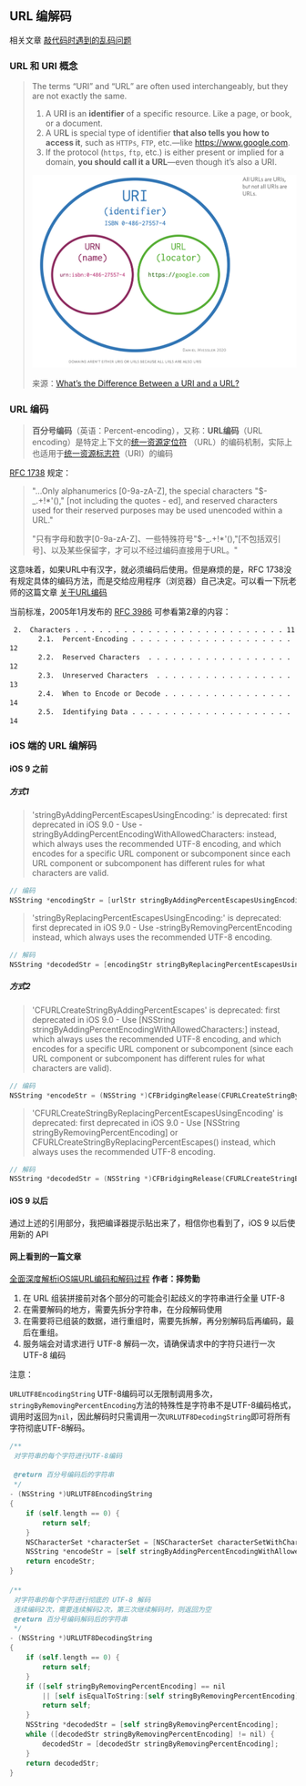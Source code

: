 ## URL 编解码



相关文章 [敲代码时遇到的乱码问题](./敲代码时遇到的乱码问题.md)



### URL 和 URI 概念

> The terms “URI” and “URL” are often used interchangeably, but they are not exactly the same.
>
> 1. A UR**I** is an **identifier** of a specific resource. Like a page, or book, or a document.
> 2. A UR**L** is special type of identifier **that also tells you how to access it**, such as `HTTPs`, `FTP`, etc.—like https://www.google.com.
> 3. If the protocol (`https`, `ftp`, etc.) is either present or implied for a domain, **you should call it a URL**—even though it’s also a URI.
>
> <img src="../../assets/image-20201106162108580.png" alt="image-20201106162108580" style="zoom:50%;" />
>
> 来源：[What’s the Difference Between a URI and a URL?](https://danielmiessler.com/study/difference-between-uri-url/)



### URL 编码

> **百分号编码**（英语：Percent-encoding），又称：**URL编码**（URL encoding）是特定上下文的[统一资源定位符](https://zh.wikipedia.org/wiki/统一资源定位符) （URL）的编码机制，实际上也适用于[统一资源标志符](https://zh.wikipedia.org/wiki/统一资源标志符)（URI）的编码



[RFC 1738](http://www.ietf.org/rfc/rfc1738.txt) 规定：

> "...Only alphanumerics [0-9a-zA-Z], the special characters "$-_.+!*'()," [not including the quotes - ed], and reserved characters used for their reserved purposes may be used unencoded within a URL."
>
> "只有字母和数字[0-9a-zA-Z]、一些特殊符号"$-_.+!*'(),"[不包括双引号]、以及某些保留字，才可以不经过编码直接用于URL。"

这意味着，如果URL中有汉字，就必须编码后使用。但是麻烦的是，RFC 1738没有规定具体的编码方法，而是交给应用程序（浏览器）自己决定。可以看一下阮老师的这篇文章 [关于URL编码](http://www.ruanyifeng.com/blog/2010/02/url_encoding.html)

当前标准，2005年1月发布的 [RFC 3986](https://www.ietf.org/rfc/rfc3986.txt)  可参看第2章的内容：

```
 2.  Characters . . . . . . . . . . . . . . . . . . . . . . . . . . 11
       2.1.  Percent-Encoding . . . . . . . . . . . . . . . . . . . . 12
       2.2.  Reserved Characters  . . . . . . . . . . . . . . . . . . 12
       2.3.  Unreserved Characters  . . . . . . . . . . . . . . . . . 13
       2.4.  When to Encode or Decode . . . . . . . . . . . . . . . . 14
       2.5.  Identifying Data . . . . . . . . . . . . . . . . . . . . 14
```



### iOS 端的 URL 编解码

#### iOS 9 之前

##### 方式1

> 'stringByAddingPercentEscapesUsingEncoding:' is deprecated: first deprecated in iOS 9.0 - Use -stringByAddingPercentEncodingWithAllowedCharacters: instead, which always uses the recommended UTF-8 encoding, and which encodes for a specific URL component or subcomponent since each URL component or subcomponent has different rules for what characters are valid.

```objective-c
// 编码
NSString *encodingStr = [urlStr stringByAddingPercentEscapesUsingEncoding:NSUTF8StringEncoding];
```

> 'stringByReplacingPercentEscapesUsingEncoding:' is deprecated: first deprecated in iOS 9.0 - Use -stringByRemovingPercentEncoding instead, which always uses the recommended UTF-8 encoding.

```objective-c
// 解码
NSString *decodedStr = [encodingStr stringByReplacingPercentEscapesUsingEncoding:NSUTF8StringEncoding];
```



##### 方式2

> 'CFURLCreateStringByAddingPercentEscapes' is deprecated: first deprecated in iOS 9.0 - Use [NSString stringByAddingPercentEncodingWithAllowedCharacters:] instead, which always uses the recommended UTF-8 encoding, and which encodes for a specific URL component or subcomponent (since each URL component or subcomponent has different rules for what characters are valid).

```objective-c
// 编码
NSString *encodeStr = (NSString *)CFBridgingRelease(CFURLCreateStringByAddingPercentEscapes(kCFAllocatorDefault, (CFStringRef)urlStr, NULL, (CFStringRef)@"这里可以自定义字符集编码", kCFStringEncodingUTF8));
```

> 'CFURLCreateStringByReplacingPercentEscapesUsingEncoding' is deprecated: first deprecated in iOS 9.0 - Use [NSString stringByRemovingPercentEncoding] or CFURLCreateStringByReplacingPercentEscapes() instead, which always uses the recommended UTF-8 encoding.

```objective-c
// 解码
NSString *decodedStr = (NSString *)CFBridgingRelease(CFURLCreateStringByReplacingPercentEscapesUsingEncoding(kCFAllocatorDefault,(CFStringRef)encodedString,CFSTR("这里可以自定义字符集不解码"),kCFStringEncodingUTF8));
```



#### iOS 9 以后

通过上述的引用部分，我把编译器提示贴出来了，相信你也看到了，iOS 9 以后使用新的 API



#### 网上看到的一篇文章

[全面深度解析iOS端URL编码和解码过程](https://juejin.im/post/6844903937364099079) **作者：择势勤**

1. 在 URL 组装拼接前对各个部分的可能会引起歧义的字符串进行全量 UTF-8
2. 在需要解码的地方，需要先拆分字符串，在分段解码使用
3. 在需要将已组装的数据，进行重组时，需要先拆解，再分别解码后再编码，最后在重组。
4. 服务端会对请求进行 UTF-8 解码一次，请确保请求中的字符只进行一次 UTF-8 编码

注意：

`URLUTF8EncodingString` UTF-8编码可以无限制调用多次，`stringByRemovingPercentEncoding`方法的特殊性是字符串不是UTF-8编码格式，调用时返回为`nil`，因此解码时只需调用一次`URLUTF8DecodingString`即可将所有字符彻底UTF-8解码。



```objective-c
/**
 对字符串的每个字符进行UTF-8编码
 
 @return 百分号编码后的字符串
 */
- (NSString *)URLUTF8EncodingString
{
    if (self.length == 0) {
        return self;
    }
    NSCharacterSet *characterSet = [NSCharacterSet characterSetWithCharactersInString:@""];
    NSString *encodeStr = [self stringByAddingPercentEncodingWithAllowedCharacters:characterSet];
    return encodeStr;
}

/**
 对字符串的每个字符进行彻底的 UTF-8 解码
 连续编码2次，需要连续解码2次，第三次继续解码时，则返回为空
 @return 百分号编码解码后的字符串
 */
- (NSString *)URLUTF8DecodingString
{
    if (self.length == 0) {
        return self;
    }
    if ([self stringByRemovingPercentEncoding] == nil
        || [self isEqualToString:[self stringByRemovingPercentEncoding]]) {
        return self;
    }
    NSString *decodedStr = [self stringByRemovingPercentEncoding];
    while ([decodedStr stringByRemovingPercentEncoding] != nil) {
        decodedStr = [decodedStr stringByRemovingPercentEncoding];
    }
    return decodedStr;
}
```


